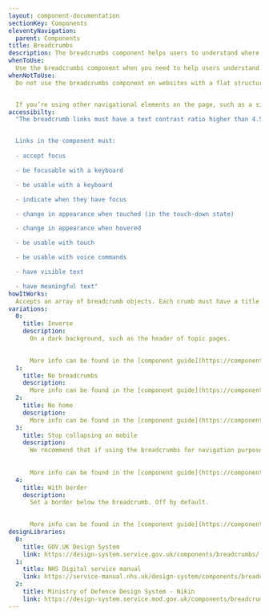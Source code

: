 ```yaml
---
layout: component-documentation
sectionKey: Components
eleventyNavigation:
  parent: Components
title: Breadcrumbs
description: The breadcrumbs component helps users to understand where they are within a website’s structure and move between levels.
whenToUse:
  Use the breadcrumbs component when you need to help users understand and move between the multiple levels of a website.
whenNotToUse:
  Do not use the breadcrumbs component on websites with a flat structure, or to show progress through a linear journey or transaction.


  If you’re using other navigational elements on the page, such as a sidebar, consider whether your users need the additional support of breadcrumbs.
accessibilty:
  "The breadcrumb links must have a text contrast ratio higher than 4.5:1 against the background colour to meet WCAG AA (this especially applies when using the inverse flag).


  Links in the component must:
  
  - accept focus

  - be focusable with a keyboard

  - be usable with a keyboard

  - indicate when they have focus

  - change in appearance when touched (in the touch-down state)

  - change in appearance when hovered

  - be usable with touch

  - be usable with voice commands

  - have visible text

  - have meaningful text"
howItWorks:
  Accepts an array of breadcrumb objects. Each crumb must have a title and a URL. Links are tracked, but in Universal Analytics, links to the homepage (any link with a url of `/`) will be tracked separately as `homeLinkClicked`.
variations:
  0:
    title: Inverse
    description:
      On a dark background, such as the header of topic pages.
      

      More info can be found in the [component guide](https://components.publishing.service.gov.uk/component-guide/breadcrumbs/inverse).
  1:
    title: No breadcrumbs
    description:
      More info can be found in the [component guide](https://components.publishing.service.gov.uk/component-guide/breadcrumbs/no_breadcrumbs).
  2:
    title: No home
    description:
      More info can be found in the [component guide](https://components.publishing.service.gov.uk/component-guide/breadcrumbs/no_home).
  3:
    title: Stop collapsing on mobile
    description:
      We recommend that if using the breadcrumbs for navigation purposes, you set collapse_on_mobile to true to make things more readable for mobile users. However, you can specify collapse_on_mobile:false or remove the flag completely to stop this behaviour.
      
      
      More info can be found in the [component guide](https://components.publishing.service.gov.uk/component-guide/breadcrumbs/stop_collapsing_on_mobile).
  4:
    title: With border
    description:
      Set a border below the breadcrumb. Off by default.
      

      More info can be found in the [component guide](https://components.publishing.service.gov.uk/component-guide/breadcrumbs/with_border).
designLibraries:
  0:
    title: GOV.UK Design System
    link: https://design-system.service.gov.uk/components/breadcrumbs/
  1:
    title: NHS Digital service manual
    link: https://service-manual.nhs.uk/design-system/components/breadcrumbs
  2:
    title: Ministry of Defence Design System - Nikin
    link: https://design-system.service.mod.gov.uk/components/breadcrumbs/
---
```

